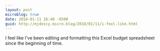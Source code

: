 ```yaml
---
layout: post
microblog: true
date: 2018-01-11 16:40 -0500
guid: http://mjdescy.micro.blog/2018/01/11/i-feel-like.html
---
```

I feel like I've been editing and formatting this Excel budget spreadsheet since the beginning of time.

